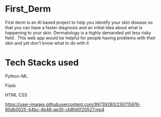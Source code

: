 # First_Derm
First derm is an AI based project to help you identify your skin disease so that you can have a faster diagnosis and an initial idea about what is happening to your skin. Dermatology is a highly demanded yet less risky field . This web app would be helpful for people having problems with their skin and yet don't know what to do with it


# Tech Stacks used

Python-ML

Flask

HTML CSS



https://user-images.githubusercontent.com/99739280/230715976-80db0025-44bc-4b48-ae30-cb8fd0f20527.mp4

